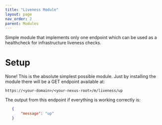 ```yaml
---
title: "Liveness Module"
layout: page
nav_order: 2
parent: Modules
---
```


Simple  module that implements only one endpoint which can be used as a healthcheck for infrastructure liveness checks.

# Setup

None!  This is the absolute simplest possible module.  Just by installing the module there will be a GET endpoint available at:

    https://<your-domain>/<your-nexus-root>/m/liveness/up

The output from this endpoint if everything is working correctly is:
 
 ```json
    {
        "message": "up"
    }    
```
